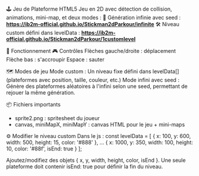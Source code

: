 🕹️ Jeu de Plateforme HTML5
  Jeu en 2D avec détection de collision, animations, mini-map, et deux modes :
    🌱 Génération infinie avec seed :
      **https://ib2m-official.github.io/Stickman2dParkour/infinite**
    🛠️ Niveau custom défini dans levelData :
      **https://ib2m-official.github.io/Stickman2dParkour/1customlevel**

🚀 Fonctionnement
  🎮 Contrôles
    Flèches gauche/droite : déplacement
    Flèche bas : s'accroupir
    Espace : sauter
  
  🗺️ Modes de jeu
    Mode custom :
      Un niveau fixe défini dans levelData[] (plateformes avec position, taille, couleur, etc.)
    Mode infini avec seed :
      Génère des plateformes aléatoires à l'infini selon une seed, permettant de rejouer la même génération.

📦 Fichiers importants
   - sprite2.png : spritesheet du joueur
   - canvas, miniMapX, miniMapY : canvas HTML pour le jeu + mini-maps

⚙️ Modifier le niveau custom
  Dans le js :
    const levelData = [
    { x: 100, y: 600, width: 500, height: 15, color: '#888' },
    ...
    { x: 1000, y: 350, width: 100, height: 10, color: '#88f', isEnd: true }
  ];

  Ajoutez/modifiez des objets { x, y, width, height, color, isEnd }.
  Une seule plateforme doit contenir isEnd: true pour définir la fin du niveau.

